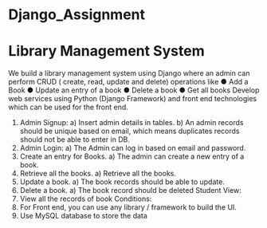 # Django_Assignment

# Library Management System

We build a library management system using Django where an admin can
perform CRUD ( create, read, update and delete) operations like
● Add a Book
● Update an entry of a book
● Delete a book
● Get all books
Develop web services using Python (Django Framework)
and front end technologies which can be used for the front end.
1. Admin Signup:
a) Insert admin details in tables.
b) An admin records should be unique based on email, which means
duplicates records should not be able to enter in DB.
2. Admin Login:
a) The Admin can log in based on email and password.
3. Create an entry for Books.
a) The admin can create a new entry of a book.
4. Retrieve all the books.
a) Retrieve all the books.
5. Update a book.
a) The book records should be able to update.
6. Delete a book.
a) The book record should be deleted
Student View:
1. View all the records of book
Conditions:
1. For Front end, you can use any library / framework to build the UI.
2. Use MySQL database to store the data
